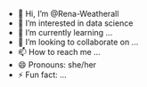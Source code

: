 - 👋 Hi, I’m @Rena-Weatherall
- 👀 I’m interested in data science
- 🌱 I’m currently learning ...
- 💞️ I’m looking to collaborate on ...
- 📫 How to reach me ...
- 😄 Pronouns: she/her
- ⚡ Fun fact: ...

<!---
Rena-Weatherall/Rena-Weatherall is a ✨ special ✨ repository because its `README.md` (this file) appears on your GitHub profile.
You can click the Preview link to take a look at your changes.
--->
